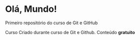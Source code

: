 # Olá, Mundo!
 Primeiro repositório do curso de Git e GitHub

Curso Criado durante curso de Git e Github. Conteúdo **gratuito**  

